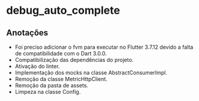 # debug_auto_complete

## Anotações

- Foi preciso adicionar o fvm para executar no Flutter 3.7.12 devido a falta de
  compatibilidade com o Dart 3.0.0.
- Compatibilização das dependências do projeto.
- Ativação do linter.
- Implementação dos mocks na classe AbstractConsumerImpl.
- Remoção da classe MetricHttpClient.
- Remoção da pasta de assets.
- Limpeza na classe Config.